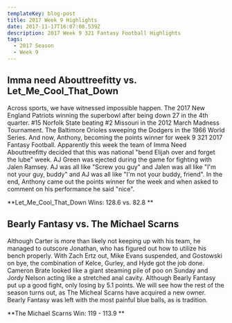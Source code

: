 ```yaml
---
templateKey: blog-post
title: 2017 Week 9 Highlights
date: 2017-11-17T16:07:08.539Z
description: 2017 Week 9 321 Fantasy Football Highlights
tags:
  - 2017 Season
  - Week 9
---
```

## Imma need Abouttreefitty vs. Let_Me_Cool_That_Down 



Across sports, we have witnessed impossible happen. The 2017 New England Patriots winning the superbowl after being down 27 in the 4th quarter. #15 Norfolk State beating #2 Missouri in the 2012 March Madness Tournament. The Baltimore Orioles sweeping the Dodgers in the 1966 World Series. And now, Anthony, becoming the points winner for week 9 321 2017 Fantasy Football. Apparently this week the team of Imma Need Abouttreefitty decided that this was national "bend Elijah over and forget the lube" week. AJ Green was ejected during the game for fighting with Jalen Ramsey. AJ was all like "Screw you guy" and Jalen was all like "I'm not your guy, buddy" and AJ was all like "I'm not your buddy, friend". In the end, Anthony came out the points winner for the week and when asked to comment on his performance he said "nice". 



**Let_Me_Cool_That_Down Wins: 128.6 vs. 82.8 **





## Bearly Fantasy vs. The Michael Scarns 



Although Carter is more than likely not keeping up with his team, he managed to outscore Jonathan, who has figured out how to utilize his bench properly. With Zach Ertz out, Mike Evans suspended, and Gostowski on bye, the combination of Kelce, Gurley, and Hyde got the job done. Cameron Brate looked like a giant steaming pile of poo on Sunday and Jordy Nelson acting like a stretched anal cavity. Although Bearly Fantasy put up a good fight, only losing by 5.1 points. We will see how the rest of the season turns out, as The Micheal Scarns have acquired a new owner. Bearly Fantasy was left with the most painful blue balls, as is tradition. 



**The Michael Scarns Win: 119 - 113.9 **
